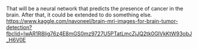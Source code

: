 That will be a neural network that predicts the presence of cancer in the brain. After that, it could be extended to do something else.
https://www.kaggle.com/navoneel/brain-mri-images-for-brain-tumor-detection?fbclid=IwAR1R8lig76z4E8mGS0mz9727U5PTatLmcZjJQ2tk0GlVkKtW93obJ_H6V0E
